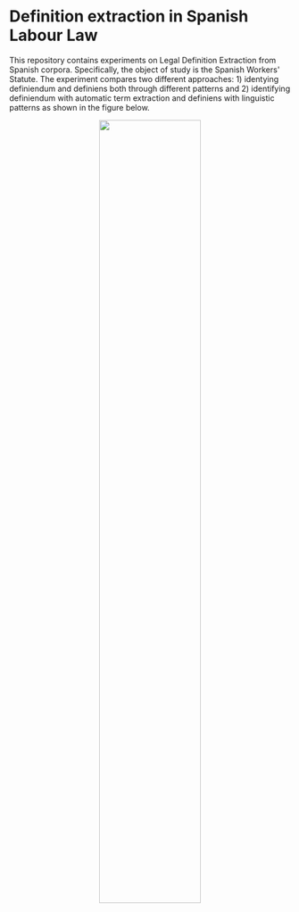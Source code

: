 # Definition extraction in Spanish Labour Law
This repository contains experiments on Legal Definition Extraction from Spanish corpora. Specifically, the object of study is the Spanish Workers' Statute. 
The experiment compares two different approaches: 1) identying definiendum and definiens both through different patterns and 2) identifying definiendum with automatic term extraction and definiens with linguistic patterns as shown in the figure below. 
<p align="center">
<img src="https://github.com/pmchozas/legal_defex/static/approach.png" width="60%" />
</p>
